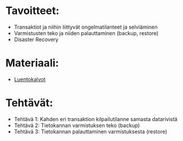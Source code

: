 # Tavoitteet:

- Transaktiot ja niihin liittyvät ongelmatilanteet ja selviäminen
- Varmistusten teko ja niiden palauttaminen (backup, restore)
- Disaster Recovery 


# Materiaali: 

- [ Luentokalvot ]()

# Tehtävät: 

- Tehtävä 1: Kahden eri transaktion kilpailutilanne samasta datarivistä
- Tehtävä 2: Tietokannan varmistuksen teko (backup)
- Tehtävä 3: Tietokannan palauttaminen varmistuksesta (restore)


